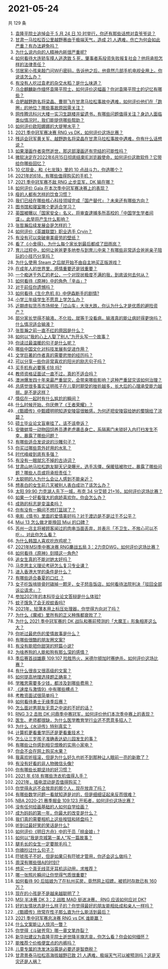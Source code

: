 # 2021-05-24

共 129 条

<!-- BEGIN -->
<!-- 最后更新时间 Mon May 24 2021 14:07:56 GMT+0800 (China Standard Time) -->

1. [袁隆平院士追悼会于 5 月 24 日 10
   时举行，你还有那些话想对袁爷爷说？](https://www.zhihu.com/question/461057842)
2. [甘肃一马拉松百公里越野赛由于极端天气，造成 21
   人遇难，伤亡为何会如此严重？有办法避免吗？](https://www.zhihu.com/question/460921357)
3. [为什么说内向的人精神内耗很严重呢?](https://www.zhihu.com/question/438833344)
4. [如何看待大连轿车撞人逃逸致 5
   死，肇事者系投资失败报复社会？他将承担怎样的法律责任？](https://www.zhihu.com/question/460975066)
5. [邻居家小孩来敲门问WiFi密码，告诉他之后，他竟然几部手机电视全用上。你说该怎么办？](https://www.zhihu.com/question/331281360)
6. [有没有人吃过袁老的杂交水稻？是什么味道？](https://www.zhihu.com/question/387581217)
7. [乌合麒麟新作缅怀袁隆平院士，如何评价这幅画？你对袁隆平院士的记忆有哪些？](https://www.zhihu.com/question/460974262)
8. [合肥越野跑名将梁晶、曹朋飞在甘肃马拉松事故中遇难，如何评价他们在「跑圈」的地位？哪些事故原因需关注？](https://www.zhihu.com/question/461006549)
9. [网传腾讯科兴大楼一实习生跳楼并留遗书，有哪些问题值得关注？身边人面临类似情况时，我们能提供哪些帮助？](https://www.zhihu.com/question/460897836)
10. [如何评价欧阳娜娜的大提琴水平？](https://www.zhihu.com/question/24905791)
11. [2021 季中冠军赛决赛 RNG vs DK，如何评价这场比赛？](https://www.zhihu.com/question/461037428)
12. [残运会冠军黄关军、越野跑名将梁晶在甘肃马拉松事故中遇难，你有什么话想说？](https://www.zhihu.com/question/460968811)
13. [如果漫画作者突然逝世，那这部漫画还有完结的可能性吗？](https://www.zhihu.com/question/460464213)
14. [微软决定在2022年6月15日彻底结束IE浏览器使命，如何评价这款软件？它带给你哪些回忆？](https://www.zhihu.com/question/460468482)
15. [10 亿现金，和《七龙珠》里的 10 点战斗力，你选哪个？](https://www.zhihu.com/question/460173231)
16. [2021年的618，有哪些值得购买的手机？](https://www.zhihu.com/question/454621420)
17. [2021 季中冠军赛不敌 RNG 止步亚军，DK 输在哪？](https://www.zhihu.com/question/461080204)
18. [如何评价 Gala 在本次季中冠军赛决赛上的表现？](https://www.zhihu.com/question/461058033)
19. [瘦的人都有怎样的饮食习惯？](https://www.zhihu.com/question/297324329)
20. [我们已经在哪些核心科技领域完成「国产替代」？未来还有哪些方向？](https://www.zhihu.com/question/459893257)
21. [图书馆和寝室哪个更适合学习？](https://www.zhihu.com/question/459749773)
22. [英国被曝以「国家安全」名义，将审查逮捕多所高校的「中国学生学者间谍」，此举将产生什么影响？](https://www.zhihu.com/question/461115877)
23. [张哲瀚后续发展会是怎样的？](https://www.zhihu.com/question/453445712)
24. [如何评价《英雄联盟》职业选手 Cryin？](https://www.zhihu.com/question/314822598)
25. [有没有可以突破审美疲劳的壁纸？](https://www.zhihu.com/question/450376556)
26. [看了《小舍得》，为什么每个家长到最后都成了田雨岚？](https://www.zhihu.com/question/459006239)
27. [育儿过程中，如何让爸爸更多地参与到育儿中来？有哪些非常适合爸爸亲子陪玩的小技巧分享吗？](https://www.zhihu.com/question/460025389)
28. [为什么使用 Steam 之后就开始不由自主地买正版游戏？](https://www.zhihu.com/question/40689356)
29. [在成年人的世界里，感情重要还是钱重要？](https://www.zhihu.com/question/458799033)
30. [一个痴迷于外汇的老公，一个对现状极度不满的我，到底该何去何从？](https://www.zhihu.com/question/455928330)
31. [如何看待《原神》中的角色「辛焱」?](https://www.zhihu.com/question/460105419)
32. [对于前任你遗憾吗？](https://www.zhihu.com/question/433468613)
33. [如何看待《生化危机 8》中伊森断手的剧情?](https://www.zhihu.com/question/458175918)
34. [小学三年级学生不愿意上学怎么办？](https://www.zhihu.com/question/294090819)
35. [近期虚拟货币市场频坐「过山车」大涨大跌，你认为什么才是优质的避险资产？](https://www.zhihu.com/question/460590045)
36. [部分家长觉得不输液、不化验，就等于没看病，输液真的能让病好得更快吗？什么情况适合输液？](https://www.zhihu.com/question/458588694)
37. [张哲瀚之前一直不红的原因是什么？](https://www.zhihu.com/question/460716232)
38. [如何以“我的心上人娶了别人”为开头写一个故事？](https://www.zhihu.com/question/439648415)
39. [你读过最温暖的句子是什么呢？](https://www.zhihu.com/question/459103089)
40. [哪些中国文化对科技发展有促进作用？](https://www.zhihu.com/question/460009331)
41. [文学巨著的作者真的需要悲惨的经历吗？](https://www.zhihu.com/question/460887760)
42. [可以分享一些你非常喜欢的阳光的励志句子吗？](https://www.zhihu.com/question/459087332)
43. [买手机有必要等 618 吗?](https://www.zhihu.com/question/457283212)
44. [教师资格证面试一直不过，真的不适合吗？](https://www.zhihu.com/question/460195699)
45. [澳洲爆发四十年来最严重鼠灾，会带来哪些影响？这种严重鼠灾该如何治理？](https://www.zhihu.com/question/460691340)
46. [总感觉很多事实证明孩子在儿童时期受的挫折越多，长大后的心理承受能力越弱，是不是这样？](https://www.zhihu.com/question/266704437)
47. [情侣在一起时有什么尴尬的瞬间？](https://www.zhihu.com/question/58489668)
48. [什么时候开始，你厌倦了《王者荣耀》？](https://www.zhihu.com/question/459401567)
49. [《甄嬛传》中甄嬛明明知道安陵容很敏感，为何还把安陵容给她的蜀锦给了浣碧？](https://www.zhihu.com/question/325114276)
50. [硕士毕业论文盲审挂了，该不该申诉？](https://www.zhihu.com/question/398964694)
51. [安徽蚌埠一动物园饲养员遭老虎袭击身亡，系隔离门未锁好入内打扫发生不幸，暴露了哪些问题？](https://www.zhihu.com/question/461014605)
52. [有哪些适合发说说的沙雕句子？](https://www.zhihu.com/question/363265841)
53. [你买过哪些意外好用的水乳？](https://www.zhihu.com/question/343179934)
54. [时代峰峻到底有多强？](https://www.zhihu.com/question/459886563)
55. [有没有一眼就忘不掉的古诗词？](https://www.zhihu.com/question/442263225)
56. [甘肃山地马拉松跑友聊天记录曝光，选手冻僵，保暖毯被吹烂，暴露了哪些问题？哪些人员或将承担责任？](https://www.zhihu.com/question/460936873)
57. [太聪明的人为什么会让人感到不能亲近？](https://www.zhihu.com/question/449801792)
58. [想表白的女生前几天被别人表白成功了该怎么办？](https://www.zhihu.com/question/457390121)
59. [太阳 99:90 力克湖人先下一城，布克 34 分艾顿
    21+16，如何评价这场比赛？](https://www.zhihu.com/question/461082867)
60. [如果一个好看强大的病娇喜欢你，你会怎么办？](https://www.zhihu.com/question/361078749)
61. [成熟的标志是变温柔吗？](https://www.zhihu.com/question/458040513)
62. [你有没有一瞬间不想打篮球了？](https://www.zhihu.com/question/456341403)
63. [电影《情书》里面的爱情美好吗？对于渡边是不是过于不公平？](https://www.zhihu.com/question/311035807)
64. [Miui 13 怎么做才能挽回 Miui 的口碑？](https://www.zhihu.com/question/460390365)
65. [苏州一店主将被顾客闻过的肉串当面丢弃，并表示「不卫生，不放心可以不吃」，对此你怎么看？](https://www.zhihu.com/question/460604746)
66. [为什么韩国人喜欢吃炸鸡呢？](https://www.zhihu.com/question/22146758)
67. [2021年MSI季中赛决赛 RNG鏖战五局
    3：2力克DWG，如何评价这场比赛？](https://www.zhihu.com/question/461076249)
68. [如何看待《原神》刻晴这一角色?](https://www.zhihu.com/question/421862145)
69. [追女生真的不能对她太好吗？](https://www.zhihu.com/question/435541311)
70. [马克思主义理论考研怎么复习专业课？](https://www.zhihu.com/question/64680706)
71. [进入香港大学的条件是什么？](https://www.zhihu.com/question/20458470)
72. [有哪些适合春夏的口红 ？](https://www.zhihu.com/question/319260175)
73. [女子吃饭啃排骨时磕掉一颗牙，女子怒告饭店，如何看待法院判决「驳回全部诉讼请求」？](https://www.zhihu.com/question/460584839)
74. [参加2021年的本科毕业论文答辩是什么体验?](https://www.zhihu.com/question/459519640)
75. [蚊子饿急了会无视蚊香吗?](https://www.zhihu.com/question/374704654)
76. [2021年，轻薄本用上标压处理器，你觉得方向对了吗？](https://www.zhihu.com/question/460874311)
77. [为什么《魔戒》里所有的正义种族都衰败了？](https://www.zhihu.com/question/457060439)
78. [为什么 2021 季中冠军赛的 DK
    战队和赛前预测的「大魔王」形象相差这么大？](https://www.zhihu.com/question/459640343)
79. [你听过最悲伤的爱情故事是什么？](https://www.zhihu.com/question/41501130)
80. [有哪些很酷的朋友圈文案?](https://www.zhihu.com/question/346046856)
81. [有没有能把你甜哭的短篇小说?](https://www.zhihu.com/question/333114370)
82. [为啥养狗的人能和狗有那么深的感情？](https://www.zhihu.com/question/413857398)
83. [季后赛首战雄鹿 109:107
    险胜热火，米德尔顿加时赛绝杀，如何评价这场比赛？](https://www.zhihu.com/question/460920931)
84. [有什么很丧又很高级的文案？](https://www.zhihu.com/question/444780653)
85. [如何提高地理选择题正确率？](https://www.zhihu.com/question/337971922)
86. [学雅思需要多少钱，都涉及到哪些费用？](https://www.zhihu.com/question/360178959)
87. [《速度与激情9》中有哪些槽点？](https://www.zhihu.com/question/460503368)
88. [考教资面试很简单吗？](https://www.zhihu.com/question/453353319)
89. [如何看待勇士无缘季后赛？](https://www.zhihu.com/question/460793468)
90. [怎么面对男朋友无意之中说的不好的话？](https://www.zhihu.com/question/460839405)
91. [RNG 3:2 击败 DK
    问鼎季中赛冠军，如何评价他们本次季中赛上的表现？](https://www.zhihu.com/question/461077442)
92. [医生、老师都很缺，为什么医学教育学行业还不愿意多招人？](https://www.zhihu.com/question/455946878)
93. [为什么《水浒传》特别真实？](https://www.zhihu.com/question/445932631)
94. [计算机更看重学历还是更看重技术？](https://www.zhihu.com/question/454783960)
95. [怎么让三岁孩子准确表达幼儿园发生的事？](https://www.zhihu.com/question/455057144)
96. [有哪些让你感到相见恨晚的实用小家电？](https://www.zhihu.com/question/425277382)
97. [你会不会在网上购买水果？](https://www.zhihu.com/question/369801334)
98. [我喜欢听摇滚，但是为什么好久也听不到那种让人眼前一亮的新歌了？](https://www.zhihu.com/question/455885166)
99. [有没有好看的非人物微信头像?](https://www.zhihu.com/question/387563344)
100. [你有哪些长期坚持的好习惯？](https://www.zhihu.com/question/447430462)
101. [2021 年 618 有哪些洗衣机值得入手？](https://www.zhihu.com/question/457255379)
102. [2021年，插电混动是否值得购买？](https://www.zhihu.com/question/460152359)
103. [你觉得永远不会放弃的那个人，现在放弃了吗？](https://www.zhihu.com/question/459833856)
104. [有哪些数学问题一看就知道是对的，但是细细证起来反而很难？](https://www.zhihu.com/question/459708225)
105. [NBA 2020-21 赛季掘金 109:123
     开拓者，如何评价这场比赛？](https://www.zhihu.com/question/460937287)
106. [没有任何绘画基础的人如何自学绘画？](https://www.zhihu.com/question/21095093)
107. [成为妈妈的第一年，你最大的改变是什么？](https://www.zhihu.com/question/445013316)
108. [我们真的需要相机上这些按钮和转盘吗？](https://www.zhihu.com/question/459960019)
109. [听到过最好笑的笑话是什么?](https://www.zhihu.com/question/458232484)
110. [如何评价《明日方舟》中的干员「桃金娘」?](https://www.zhihu.com/question/460102315)
111. [如何以“我是京城第一美人”写一篇故事？](https://www.zhihu.com/question/437673871)
112. [腿毛长的女生一定要脱毛吗？](https://www.zhihu.com/question/297055873)
113. [你摘抄过什么句子？](https://www.zhihu.com/question/314121506)
114. [吓唬孩子不好，但是如果只有吓唬才管用，你还会这么做吗？](https://www.zhihu.com/question/460630935)
115. [周深有哪些很A的时刻?](https://www.zhihu.com/question/403704908)
116. [想买一个真无线蓝牙耳机运动用，求推荐？](https://www.zhihu.com/question/274765605)
117. [哪一张照片瞬间让你觉得气质很重要?](https://www.zhihu.com/question/297341335)
118. [如何看待 90 后姑娘为了在杭州买房，竟然网上招嫖，被抓时存款已有 160
     万？](https://www.zhihu.com/question/460671555)
119. [现在的小孩是不是越来越聪明了？](https://www.zhihu.com/question/454361471)
120. [MSI 半决赛 DK 3：2 战胜 MAD 挺进决赛， RNG 应该如何应对
     DK?](https://www.zhihu.com/question/460911302)
121. [好的友情状态是什么样子的？你觉得最好的朋友能相处成和亲人一样吗？](https://www.zhihu.com/question/460839642)
122. [《甄嬛传》欣常在性子那么直为什么能活到最后？](https://www.zhihu.com/question/459465431)
123. [2021 季中冠军赛总决赛 RNG vs DK 谁能赢？](https://www.zhihu.com/question/460911288)
124. [什么文案能让人惊鸿一瞥？](https://www.zhihu.com/question/451181423)
125. [你觉得《斗破苍穹》哪一章文笔炸裂？](https://www.zhihu.com/question/455079084)
126. [新华社建议为袁隆平院士逝世降半旗志哀，你怎么看？你会如何缅怀？](https://www.zhihu.com/question/460853429)
127. [能推荐个价格便宜点的内裤吗？](https://www.zhihu.com/question/408737469)
128. [儿童专属的洗发沐浴露是必要还是智商税？](https://www.zhihu.com/question/460350405)
129. [甘肃景泰马拉松高海拔越野已致 21
     人遇难，极端天气可以被预测吗？这是天灾还是人祸？](https://www.zhihu.com/question/460923810)

<!-- END -->
